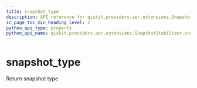```yaml
---
title: snapshot_type
description: API reference for qiskit.providers.aer.extensions.SnapshotStabilizer.snapshot_type
in_page_toc_min_heading_level: 1
python_api_type: property
python_api_name: qiskit.providers.aer.extensions.SnapshotStabilizer.snapshot_type
---
```


# snapshot\_type

Return snapshot type

